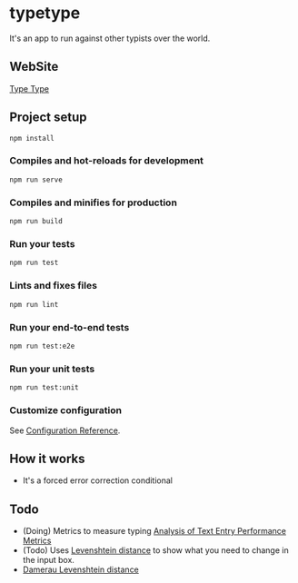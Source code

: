 # typetype

It's an app to run against other typists over the world.

## WebSite
[Type Type](https://luancomputacao.github.io/typetype/)


## Project setup
```
npm install
```

### Compiles and hot-reloads for development
```
npm run serve
```

### Compiles and minifies for production
```
npm run build
```

### Run your tests
```
npm run test
```

### Lints and fixes files
```
npm run lint
```

### Run your end-to-end tests
```
npm run test:e2e
```

### Run your unit tests
```
npm run test:unit
```

### Customize configuration
See [Configuration Reference](https://cli.vuejs.org/config/).


## How it works
* It's a forced error correction conditional


## Todo

* (Doing) Metrics to measure typing [Analysis of Text Entry Performance Metrics ](https://www.asarif.com/pub/Arif_TIC-STH2009.pdf)
* (Todo) Uses [Levenshtein distance](https://en.wikipedia.org/wiki/Levenshtein_distance) to show what you need to change in the input box. 
* [Damerau Levenshtein distance](https://en.wikipedia.org/wiki/Damerau%E2%80%93Levenshtein_distance)